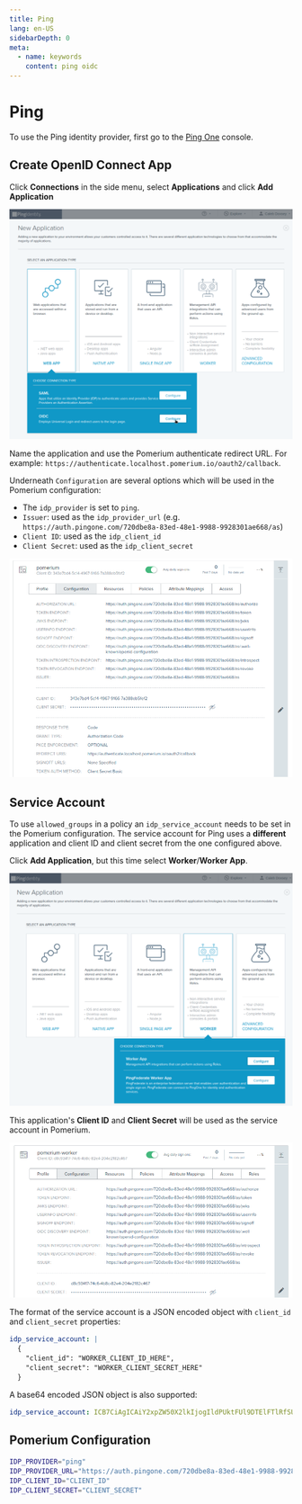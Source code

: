 ```yaml
---
title: Ping
lang: en-US
sidebarDepth: 0
meta:
  - name: keywords
    content: ping oidc
---
```


# Ping

To use the Ping identity provider, first go to the [Ping One](https://console.pingone.com) console.

## Create OpenID Connect App

Click **Connections** in the side menu, select **Applications** and click **Add Application**

![Ping Add Application](./img/ping-add-application.png)

Name the application and use the Pomerium authenticate redirect URL. For example: `https://authenticate.localhost.pomerium.io/oauth2/callback`.

Underneath `Configuration` are several options which will be used in the Pomerium configuration:

* The `idp_provider` is set to `ping`.
* `Issuer`: used as the `idp_provider_url` (e.g. `https://auth.pingone.com/720dbe8a-83ed-48e1-9988-9928301ae668/as`)
* `Client ID`: used as the `idp_client_id`
* `Client Secret`: used as the `idp_client_secret`

![Ping Configuration](./img/ping-configuration.png)

## Service Account

To use `allowed_groups` in a policy an `idp_service_account` needs to be set in the Pomerium configuration. The service account for Ping uses a **different** application and client ID and client secret from the one configured above.

Click **Add Application**, but this time select **Worker**/**Worker App**.

![Ping Add Worker](./img/ping-add-worker.png)

This application's **Client ID** and **Client Secret** will be used as the service account in Pomerium.

![Ping Worker Configuration](./img/ping-worker-configuration.png)

The format of the service account is a JSON encoded object with `client_id` and `client_secret` properties:

```yaml
idp_service_account: |
  {
    "client_id": "WORKER_CLIENT_ID_HERE",
    "client_secret": "WORKER_CLIENT_SECRET_HERE"
  }
```

A base64 encoded JSON object is also supported:

```yaml
idp_service_account: ICB7CiAgICAiY2xpZW50X2lkIjogIldPUktFUl9DTElFTlRfSURfSEVSRSIsCiAgICAiY2xpZW50X3NlY3JldCI6ICJXT1JLRVJfQ0xJRU5UX1NFQ1JFVF9IRVJFIgogIH0K
```

## Pomerium Configuration

```bash
IDP_PROVIDER="ping"
IDP_PROVIDER_URL="https://auth.pingone.com/720dbe8a-83ed-48e1-9988-9928301ae668/as"
IDP_CLIENT_ID="CLIENT_ID"
IDP_CLIENT_SECRET="CLIENT_SECRET"
```